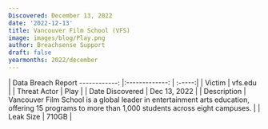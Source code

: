 ```yaml
---
Discovered: December 13, 2022
date: '2022-12-13'
title: Vancouver Film School (VFS)
image: images/blog/Play.png
author: Breachsense Support
draft: false
yearmonths: 2022/december
---
```



| Data Breach Report
------------:     |:-------------:    | :-----:|
| Victim      | vfs.edu      | 
| Threat Actor      | Play      | 
| Date Discovered      | Dec 13, 2022      | 
| Description      | Vancouver Film School is a global leader in entertainment arts education, offering 15 programs to more than 1,000 students across eight campuses.      | 
| Leak Size      | 710GB      | 


